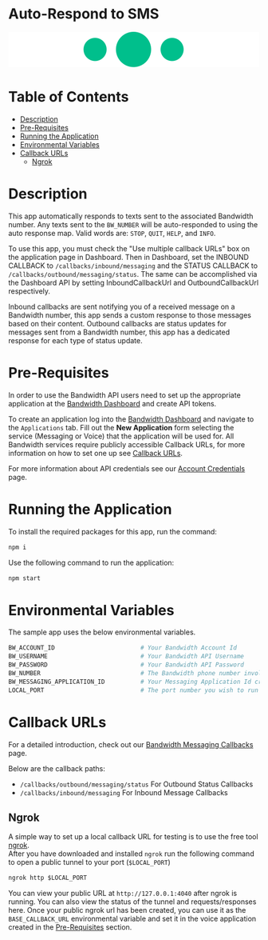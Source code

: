 # Auto-Respond to SMS

<a href="http://dev.bandwidth.com/docs/messaging/quickStart">
  <img src="./icon-messaging.svg" title="Messaging Quick Start Guide" alt="Messaging Quick Start Guide"/>
</a>

 # Table of Contents

* [Description](#description)
* [Pre-Requisites](#pre-requisites)
* [Running the Application](#running-the-application)
* [Environmental Variables](#environmental-variables)
* [Callback URLs](#callback-urls)
  * [Ngrok](#ngrok)

# Description

This app automatically responds to texts sent to the associated Bandwidth number. Any texts sent to the `BW_NUMBER` will be auto-responded to using the auto response map. Valid words are: `STOP`, `QUIT`, `HELP`, and `INFO`. 

To use this app, you must check the "Use multiple callback URLs" box on the application page in Dashboard. Then in Dashboard, set the INBOUND CALLBACK to `/callbacks/inbound/messaging` and the STATUS CALLBACK to `/callbacks/outbound/messaging/status`. The same can be accomplished via the Dashboard API by setting InboundCallbackUrl and OutboundCallbackUrl respectively.

Inbound callbacks are sent notifying you of a received message on a Bandwidth number, this app sends a custom response to those messages based on their content. Outbound callbacks are status updates for messages sent from a Bandwidth number, this app has a dedicated response for each type of status update.

# Pre-Requisites

In order to use the Bandwidth API users need to set up the appropriate application at the [Bandwidth Dashboard](https://dashboard.bandwidth.com/) and create API tokens.

To create an application log into the [Bandwidth Dashboard](https://dashboard.bandwidth.com/) and navigate to the `Applications` tab.  Fill out the **New Application** form selecting the service (Messaging or Voice) that the application will be used for.  All Bandwidth services require publicly accessible Callback URLs, for more information on how to set one up see [Callback URLs](#callback-urls).

For more information about API credentials see our [Account Credentials](https://dev.bandwidth.com/docs/account/credentials) page.

# Running the Application

To install the required packages for this app, run the command:

```sh
npm i
```

Use the following command to run the application:

```sh
npm start
```

# Environmental Variables

The sample app uses the below environmental variables.

```sh
BW_ACCOUNT_ID                        # Your Bandwidth Account Id
BW_USERNAME                          # Your Bandwidth API Username
BW_PASSWORD                          # Your Bandwidth API Password
BW_NUMBER                            # The Bandwidth phone number involved with this application
BW_MESSAGING_APPLICATION_ID          # Your Messaging Application Id created in the dashboard
LOCAL_PORT                           # The port number you wish to run the sample on
```

# Callback URLs

For a detailed introduction, check out our [Bandwidth Messaging Callbacks](https://dev.bandwidth.com/docs/messaging/webhooks) page.

Below are the callback paths:
* `/callbacks/outbound/messaging/status` For Outbound Status Callbacks
* `/callbacks/inbound/messaging` For Inbound Message Callbacks

## Ngrok

A simple way to set up a local callback URL for testing is to use the free tool [ngrok](https://ngrok.com/).  
After you have downloaded and installed `ngrok` run the following command to open a public tunnel to your port (`$LOCAL_PORT`)

```cmd
ngrok http $LOCAL_PORT
```

You can view your public URL at `http://127.0.0.1:4040` after ngrok is running.  You can also view the status of the tunnel and requests/responses here. Once your public ngrok url has been created, you can use it as the `BASE_CALLBACK_URL` environmental variable and set it in the voice application created in the [Pre-Requisites](#pre-requisites) section.
